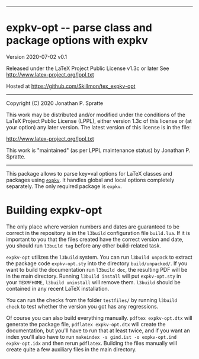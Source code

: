 -------------------------------------------------------------------------------
# expkv-opt -- parse class and package options with expkv

Version 2020-07-02 v0.1

Released under the LaTeX Project Public License v1.3c or later
See http://www.latex-project.org/lppl.txt

Hosted at https://github.com/Skillmon/tex_expkv-opt

-------------------------------------------------------------------------------

Copyright (C) 2020 Jonathan P. Spratte

This  work may be  distributed and/or  modified under  the conditions  of the
LaTeX Project Public License (LPPL),  either version 1.3c  of this license or
(at your option) any later version.  The latest version of this license is in
the file:

  http://www.latex-project.org/lppl.txt

This work is "maintained" (as per LPPL maintenance status) by
  Jonathan P. Spratte.

-------------------------------------------------------------------------------

This package allows to parse key=val options for LaTeX classes and packages
using [`expkv`](https://github.com/Skillmon/tex_expkv). It handles global and
local options completely separately. The only required package is `expkv`.

# Building expkv-opt

The only place where version numbers and dates are guaranteed to be correct in
the repository is in the `l3build` configuration file `build.lua`. If it is
important to you that the files created have the correct version and date, you
should run `l3build tag` before any other build-related task.

`expkv-opt` utilizes the `l3build` system. You can run `l3build unpack` to
extract the package code `expkv-opt.sty` into the directory `build/unpacked/`.
If you want to build the documentation run `l3build doc`, the resulting PDF will
be in the main directory. Running `l3build install` will put `expkv-opt.sty` in
your `TEXMFHOME`, `l3build uninstall` will remove them. `l3build` should be
contained in any recent LaTeX installation.

You can run the checks from the folder `testfiles/` by running `l3build check`
to test whether the version you got has any regressions.

Of course you can also build everything manually. `pdftex expkv-opt.dtx` will
generate the package file, `pdflatex expkv-opt.dtx` will create the
documentation, but you'll have to run that at least twice, and if you want an
index you'll also have to run `makeindex -s gind.ist -o expkv-opt.ind
expkv-opt.idx` and then rerun `pdflatex`. Building the files manually will
create quite a few auxiliary files in the main directory.
